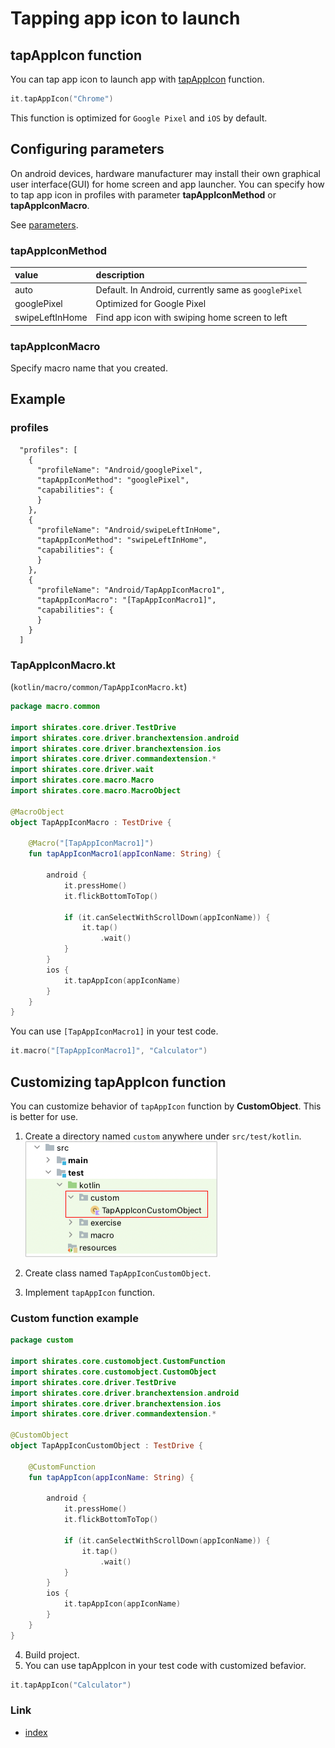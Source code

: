 # Tapping app icon to launch

## tapAppIcon function

You can tap app icon to launch app with [tapAppIcon](../../basic/function_property/tap_element/tap_app_icon.md)
function.

```kotlin
it.tapAppIcon("Chrome")
```

This function is optimized for `Google Pixel` and `iOS` by default.

## Configuring parameters

On android devices, hardware manufacturer may install their own graphical user interface(GUI) for home screen and app
launcher. You can specify how to tap app icon in profiles with parameter **tapAppIconMethod** or **tapAppIconMacro**.

See [parameters](../../basic/parameter/parameters.md).

### tapAppIconMethod

| value           | description                                          |
|:----------------|:-----------------------------------------------------|
| auto            | Default. In Android, currently same as `googlePixel` |
| googlePixel     | Optimized for Google Pixel                           |
| swipeLeftInHome | Find app icon with swiping home screen to left       |

### tapAppIconMacro

Specify macro name that you created.

## Example

### profiles

```
  "profiles": [
    {
      "profileName": "Android/googlePixel",
      "tapAppIconMethod": "googlePixel",
      "capabilities": {
      }
    },
    {
      "profileName": "Android/swipeLeftInHome",
      "tapAppIconMethod": "swipeLeftInHome",
      "capabilities": {
      }
    },
    {
      "profileName": "Android/TapAppIconMacro1",
      "tapAppIconMacro": "[TapAppIconMacro1]",
      "capabilities": {
      }
    }
  ]
```

### TapAppIconMacro.kt

(`kotlin/macro/common/TapAppIconMacro.kt`)

```kotlin
package macro.common

import shirates.core.driver.TestDrive
import shirates.core.driver.branchextension.android
import shirates.core.driver.branchextension.ios
import shirates.core.driver.commandextension.*
import shirates.core.driver.wait
import shirates.core.macro.Macro
import shirates.core.macro.MacroObject

@MacroObject
object TapAppIconMacro : TestDrive {

    @Macro("[TapAppIconMacro1]")
    fun tapAppIconMacro1(appIconName: String) {

        android {
            it.pressHome()
            it.flickBottomToTop()

            if (it.canSelectWithScrollDown(appIconName)) {
                it.tap()
                    .wait()
            }
        }
        ios {
            it.tapAppIcon(appIconName)
        }
    }
}
```

You can use `[TapAppIconMacro1]` in your test code.

```kotlin
it.macro("[TapAppIconMacro1]", "Calculator")
```

## Customizing tapAppIcon function

You can customize behavior of `tapAppIcon` function by **CustomObject**. This is better for use.

1. Create a directory named `custom` anywhere under `src/test/kotlin`.
   <br> ![](../_images/tap_app_icon_custom_object.png)

2. Create class named `TapAppIconCustomObject`.
3. Implement `tapAppIcon` function.

### Custom function example

```kotlin
package custom

import shirates.core.customobject.CustomFunction
import shirates.core.customobject.CustomObject
import shirates.core.driver.TestDrive
import shirates.core.driver.branchextension.android
import shirates.core.driver.branchextension.ios
import shirates.core.driver.commandextension.*

@CustomObject
object TapAppIconCustomObject : TestDrive {

    @CustomFunction
    fun tapAppIcon(appIconName: String) {

        android {
            it.pressHome()
            it.flickBottomToTop()

            if (it.canSelectWithScrollDown(appIconName)) {
                it.tap()
                    .wait()
            }
        }
        ios {
            it.tapAppIcon(appIconName)
        }
    }
}
```

4. Build project.
5. You can use tapAppIcon in your test code with customized befavior.

```kotlin
it.tapAppIcon("Calculator")
```

### Link

- [index](../../index.md)

